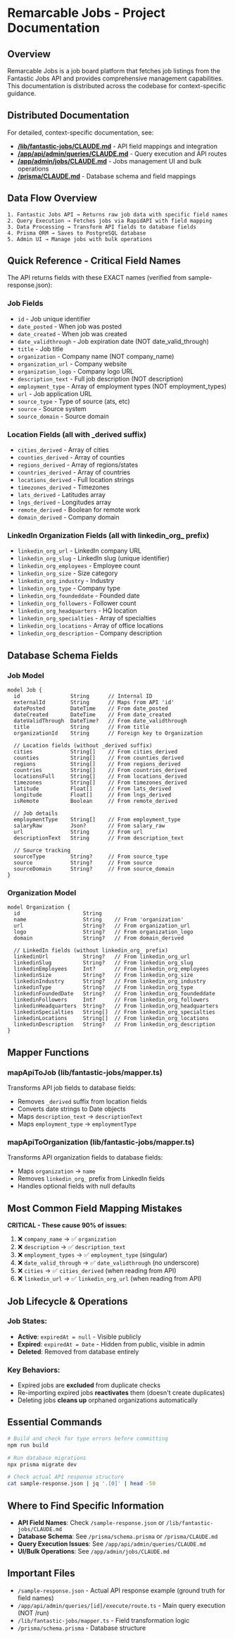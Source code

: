 # Remarcable Jobs - Project Documentation

## Overview

Remarcable Jobs is a job board platform that fetches job listings from the Fantastic Jobs API and provides comprehensive management capabilities. This documentation is distributed across the codebase for context-specific guidance.

## Distributed Documentation

For detailed, context-specific documentation, see:

- **[/lib/fantastic-jobs/CLAUDE.md](./lib/fantastic-jobs/CLAUDE.md)** - API field mappings and integration
- **[/app/api/admin/queries/CLAUDE.md](./app/api/admin/queries/CLAUDE.md)** - Query execution and API routes
- **[/app/admin/jobs/CLAUDE.md](./app/admin/jobs/CLAUDE.md)** - Jobs management UI and bulk operations
- **[/prisma/CLAUDE.md](./prisma/CLAUDE.md)** - Database schema and field mappings

## Data Flow Overview

```
1. Fantastic Jobs API → Returns raw job data with specific field names
2. Query Execution → Fetches jobs via RapidAPI with field mapping
3. Data Processing → Transform API fields to database fields
4. Prisma ORM → Saves to PostgreSQL database
5. Admin UI → Manage jobs with bulk operations
```

## Quick Reference - Critical Field Names

The API returns fields with these EXACT names (verified from sample-response.json):

### Job Fields
- `id` - Job unique identifier
- `date_posted` - When job was posted
- `date_created` - When job was created
- `date_validthrough` - Job expiration date (NOT date_valid_through)
- `title` - Job title
- `organization` - Company name (NOT company_name)
- `organization_url` - Company website
- `organization_logo` - Company logo URL
- `description_text` - Full job description (NOT description)
- `employment_type` - Array of employment types (NOT employment_types)
- `url` - Job application URL
- `source_type` - Type of source (ats, etc)
- `source` - Source system
- `source_domain` - Source domain

### Location Fields (all with _derived suffix)
- `cities_derived` - Array of cities
- `counties_derived` - Array of counties  
- `regions_derived` - Array of regions/states
- `countries_derived` - Array of countries
- `locations_derived` - Full location strings
- `timezones_derived` - Timezones
- `lats_derived` - Latitudes array
- `lngs_derived` - Longitudes array
- `remote_derived` - Boolean for remote work
- `domain_derived` - Company domain

### LinkedIn Organization Fields (all with linkedin_org_ prefix)
- `linkedin_org_url` - LinkedIn company URL
- `linkedin_org_slug` - LinkedIn slug (unique identifier)
- `linkedin_org_employees` - Employee count
- `linkedin_org_size` - Size category
- `linkedin_org_industry` - Industry
- `linkedin_org_type` - Company type
- `linkedin_org_foundeddate` - Founded date
- `linkedin_org_followers` - Follower count
- `linkedin_org_headquarters` - HQ location
- `linkedin_org_specialties` - Array of specialties
- `linkedin_org_locations` - Array of office locations
- `linkedin_org_description` - Company description

## Database Schema Fields

### Job Model
```prisma
model Job {
  id                String      // Internal ID
  externalId        String      // Maps from API 'id'
  datePosted        DateTime    // From date_posted
  dateCreated       DateTime    // From date_created
  dateValidThrough  DateTime?   // From date_validthrough
  title             String      // From title
  organizationId    String      // Foreign key to Organization
  
  // Location fields (without _derived suffix)
  cities            String[]    // From cities_derived
  counties          String[]    // From counties_derived
  regions           String[]    // From regions_derived
  countries         String[]    // From countries_derived
  locationsFull     String[]    // From locations_derived
  timezones         String[]    // From timezones_derived
  latitude          Float[]     // From lats_derived
  longitude         Float[]     // From lngs_derived
  isRemote          Boolean     // From remote_derived
  
  // Job details
  employmentType    String[]    // From employment_type
  salaryRaw         Json?       // From salary_raw
  url               String      // From url
  descriptionText   String      // From description_text
  
  // Source tracking
  sourceType        String?     // From source_type
  source            String?     // From source
  sourceDomain      String?     // From source_domain
}
```

### Organization Model
```prisma
model Organization {
  id                    String
  name                  String    // From 'organization'
  url                   String?   // From organization_url
  logo                  String?   // From organization_logo
  domain                String?   // From domain_derived
  
  // LinkedIn fields (without linkedin_org_ prefix)
  linkedinUrl           String?   // From linkedin_org_url
  linkedinSlug          String?   // From linkedin_org_slug
  linkedinEmployees     Int?      // From linkedin_org_employees
  linkedinSize          String?   // From linkedin_org_size
  linkedinIndustry      String?   // From linkedin_org_industry
  linkedinType          String?   // From linkedin_org_type
  linkedinFoundedDate   String?   // From linkedin_org_foundeddate
  linkedinFollowers     Int?      // From linkedin_org_followers
  linkedinHeadquarters  String?   // From linkedin_org_headquarters
  linkedinSpecialties   String[]  // From linkedin_org_specialties
  linkedinLocations     String[]  // From linkedin_org_locations
  linkedinDescription   String?   // From linkedin_org_description
}
```

## Mapper Functions

### mapApiToJob (lib/fantastic-jobs/mapper.ts)
Transforms API job fields to database fields:
- Removes `_derived` suffix from location fields
- Converts date strings to Date objects
- Maps `description_text` → `descriptionText`
- Maps `employment_type` → `employmentType`

### mapApiToOrganization (lib/fantastic-jobs/mapper.ts)
Transforms API organization fields to database fields:
- Maps `organization` → `name`
- Removes `linkedin_org_` prefix from LinkedIn fields
- Handles optional fields with null defaults

## Most Common Field Mapping Mistakes

**CRITICAL - These cause 90% of issues:**

1. ❌ `company_name` → ✅ `organization`
2. ❌ `description` → ✅ `description_text`  
3. ❌ `employment_types` → ✅ `employment_type` (singular)
4. ❌ `date_valid_through` → ✅ `date_validthrough` (no underscore)
5. ❌ `cities` → ✅ `cities_derived` (when reading from API)
6. ❌ `linkedin_url` → ✅ `linkedin_org_url` (when reading from API)

## Job Lifecycle & Operations

### Job States:
- **Active**: `expiredAt = null` - Visible publicly
- **Expired**: `expiredAt = Date` - Hidden from public, visible in admin
- **Deleted**: Removed from database entirely

### Key Behaviors:
- Expired jobs are **excluded** from duplicate checks
- Re-importing expired jobs **reactivates** them (doesn't create duplicates)
- Deleting jobs **cleans up** orphaned organizations automatically

## Essential Commands

```bash
# Build and check for type errors before committing
npm run build

# Run database migrations
npx prisma migrate dev

# Check actual API response structure
cat sample-response.json | jq '.[0]' | head -50
```

## Where to Find Specific Information

- **API Field Names**: Check `/sample-response.json` or `/lib/fantastic-jobs/CLAUDE.md`
- **Database Schema**: See `/prisma/schema.prisma` or `/prisma/CLAUDE.md`
- **Query Execution Issues**: See `/app/api/admin/queries/CLAUDE.md`
- **UI/Bulk Operations**: See `/app/admin/jobs/CLAUDE.md`

## Important Files

- `/sample-response.json` - Actual API response example (ground truth for field names)
- `/app/api/admin/queries/[id]/execute/route.ts` - Main query execution (NOT /run)
- `/lib/fantastic-jobs/mapper.ts` - Field transformation logic
- `/prisma/schema.prisma` - Database structure